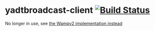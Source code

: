 # yadtbroadcast-client [![Build Status](https://secure.travis-ci.org/yadt/yadtbroadcast-client.png)](http://travis-ci.org/yadt/yadtbroadcast-client)

No longer in use, see [the Wampv2 implementation instead](https://github.com/yadt/yadtbroadcast-client-wamp2)
